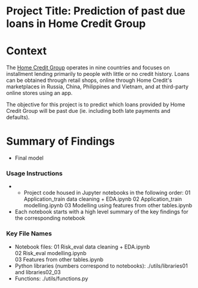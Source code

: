 
# Project Title: Prediction of past due loans in Home Credit Group

# Context
The [Home Credit Group](https://en.wikipedia.org/wiki/Home_Credit) operates in nine countries and focuses on installment lending primarily to people with little or no credit history. Loans can be obtained through retail shops, online through Home Credit's marketplaces in Russia, China, Philippines and Vietnam, and at third-party online stores using an app. 

The objective for this project is to predict which loans provided by Home Credit Group will be past due (ie. including both late payments and defaults).

# Summary of Findings
* Final model 

### Usage Instructions
* * Project code housed in Jupyter notebooks in the following order:
  01 Application_train data cleaning + EDA.ipynb
  02 Application_train modelling.ipynb
  03 Modelling using features from other tables.ipynb
* Each notebook starts with a high level summary of the key findings for the corresponding notebook 

### Key File Names
* Notebook files: 
    01 Risk_eval data cleaning + EDA.ipynb  
    02 Risk_eval modelling.ipynb  
    03 Features from other tables.ipynb  
* Python libraries (numbers correspond to notebooks): ./utils/libraries01 and libraries02_03
* Functions: ./utils/functions.py
